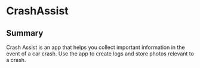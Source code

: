 # CrashAssist
## Summary
Crash Assist is an app that helps you collect important information in the event of a car crash. Use the app to create logs and store photos relevant to a crash.
